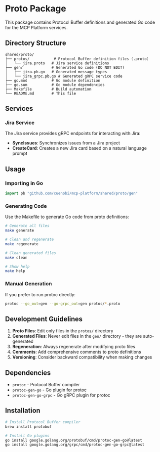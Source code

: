 # Proto Package

This package contains Protocol Buffer definitions and generated Go code for the MCP Platform services.

## Directory Structure

```
shared/proto/
├── protos/           # Protocol Buffer definition files (.proto)
│   └── jira.proto   # Jira service definitions
├── gen/             # Generated Go code (DO NOT EDIT)
│   ├── jira.pb.go   # Generated message types
│   └── jira_grpc.pb.go # Generated gRPC service code
├── go.mod           # Go module definition
├── go.sum           # Go module dependencies
├── Makefile         # Build automation
└── README.md        # This file
```

## Services

### Jira Service

The Jira service provides gRPC endpoints for interacting with Jira:

- **SyncIssues**: Synchronizes issues from a Jira project
- **CreateCard**: Creates a new Jira card based on a natural language prompt

## Usage

### Importing in Go

```go
import pb "github.com/cuenobi/mcp-platform/shared/proto/gen"
```

### Generating Code

Use the Makefile to generate Go code from proto definitions:

```bash
# Generate all files
make generate

# Clean and regenerate
make regenerate

# Clean generated files
make clean

# Show help
make help
```

### Manual Generation

If you prefer to run protoc directly:

```bash
protoc --go_out=gen --go-grpc_out=gen protos/*.proto
```

## Development Guidelines

1. **Proto Files**: Edit only files in the `protos/` directory
2. **Generated Files**: Never edit files in the `gen/` directory - they are auto-generated
3. **Regeneration**: Always regenerate after modifying proto files
4. **Comments**: Add comprehensive comments to proto definitions
5. **Versioning**: Consider backward compatibility when making changes

## Dependencies

- `protoc` - Protocol Buffer compiler
- `protoc-gen-go` - Go plugin for protoc
- `protoc-gen-go-grpc` - Go gRPC plugin for protoc

## Installation

```bash
# Install Protocol Buffer compiler
brew install protobuf

# Install Go plugins
go install google.golang.org/protobuf/cmd/protoc-gen-go@latest
go install google.golang.org/grpc/cmd/protoc-gen-go-grpc@latest
``` 